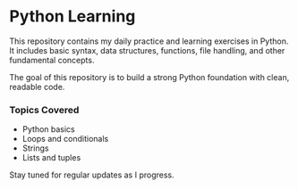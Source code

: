 # Python Learning

This repository contains my daily practice and learning exercises in Python.  
It includes basic syntax, data structures, functions, file handling, and other fundamental concepts.

The goal of this repository is to build a strong Python foundation with clean, readable code.

### Topics Covered
- Python basics
- Loops and conditionals
- Strings
- Lists and tuples


Stay tuned for regular updates as I progress.
